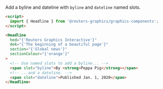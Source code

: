 Add a byline and dateline with `byline` and `dateline` named slots.

```html
<script>
  import { Headline } from '@reuters-graphics/graphics-components';
</script>

<Headline
  hed="{'Reuters Graphics Interactive'}"
  dek="{'The beginning of a beautiful page'}"
  section="{'Global news'}"
  sectionColour="{'orange'}"
>
  <!-- Use named slots to add a byline... -->
  <span slot="byline">By <strong>Peppa Pig</strong></span>
  <!-- ...and a dateline. -->
  <span slot="dateline">Published Jan. 1, 2020</span>
</Headline>
```
